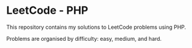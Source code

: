 # LeetCode - PHP

This repository contains my solutions to LeetCode problems using PHP.

Problems are organised by difficulty: easy, medium, and hard.
